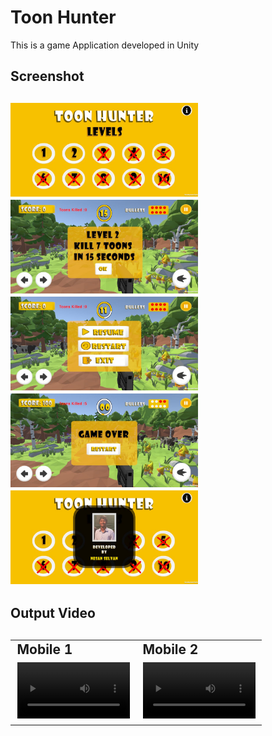# Toon Hunter
This is a game Application developed in Unity


<h2>Screenshot <h2>
<img src="https://github.com/NesanSelvan/Toon-Hunter/blob/main/Assets/3.jpg" width=300 height=150>
<img src="https://github.com/NesanSelvan/Toon-Hunter/blob/main/Assets/5.jpg" width=300 height=150>
<img src="https://github.com/NesanSelvan/Toon-Hunter/blob/main/Assets/2.jpg" width=300 height=150>
<img src="https://github.com/NesanSelvan/Toon-Hunter/blob/main/Assets/4.jpg" width=300 height=150>
<img src="https://github.com/NesanSelvan/Toon-Hunter/blob/main/Assets/1.jpg" width=300 height=150>

<h2>Output Video <h2>
<table>
  <tr>
    <td>Mobile 1</td>
     <td>Mobile 2</td>
  </tr>
  <tr>
    <td><video src='https://github.com/NesanSelvan/Chat-Hub/assets/88973192/82c9a081-8c46-47aa-91a6-d713d6c8a035' width=180/></td>
    <td><video src='https://github.com/NesanSelvan/Chat-Hub/assets/88973192/cf7e99ad-4784-45f3-a279-2fe2c3b63f1d' width=180/></td>
  </tr>
 </table>
